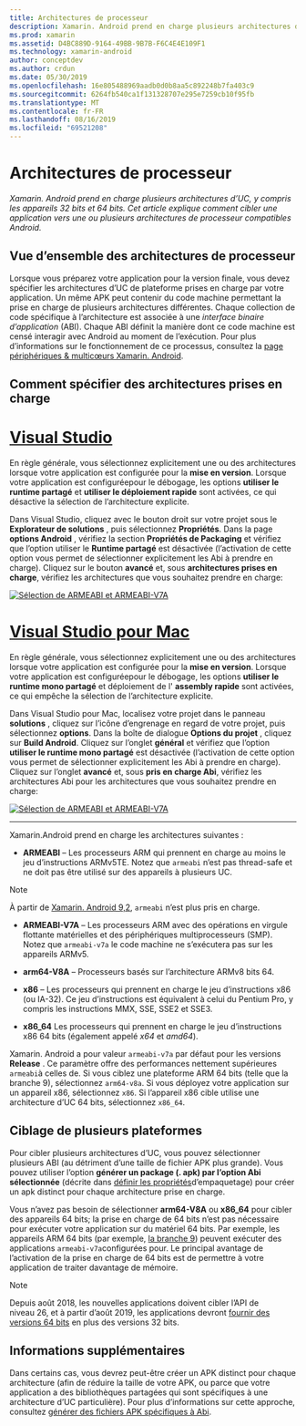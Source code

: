 ```yaml
---
title: Architectures de processeur
description: Xamarin. Android prend en charge plusieurs architectures d’UC, y compris les appareils 32 bits et 64 bits. Cet article explique comment cibler une application vers une ou plusieurs architectures de processeur compatibles Android.
ms.prod: xamarin
ms.assetid: D4BC889D-9164-49BB-9B7B-F6C4E4E109F1
ms.technology: xamarin-android
author: conceptdev
ms.author: crdun
ms.date: 05/30/2019
ms.openlocfilehash: 16e805488969aadb0d0b8aa5c892248b7fa403c9
ms.sourcegitcommit: 6264fb540ca1f131328707e295e7259cb10f95fb
ms.translationtype: MT
ms.contentlocale: fr-FR
ms.lasthandoff: 08/16/2019
ms.locfileid: "69521208"
---
```

# <a name="cpu-architectures"></a>Architectures de processeur

_Xamarin. Android prend en charge plusieurs architectures d’UC, y compris les appareils 32 bits et 64 bits. Cet article explique comment cibler une application vers une ou plusieurs architectures de processeur compatibles Android._

## <a name="cpu-architectures-overview"></a>Vue d’ensemble des architectures de processeur

Lorsque vous préparez votre application pour la version finale, vous devez spécifier les architectures d’UC de plateforme prises en charge par votre application. Un même APK peut contenir du code machine permettant la prise en charge de plusieurs architectures différentes. Chaque collection de code spécifique à l’architecture est associée à une *interface binaire d’application* (ABI). Chaque ABI définit la manière dont ce code machine est censé interagir avec Android au moment de l’exécution.
Pour plus d’informations sur le fonctionnement de ce processus, consultez la [page périphériques &amp; multicœurs Xamarin. Android](~/android/deploy-test/multicore-devices.md).


## <a name="how-to-specify-supported-architectures"></a>Comment spécifier des architectures prises en charge

# <a name="visual-studiotabwindows"></a>[Visual Studio](#tab/windows)

En règle générale, vous sélectionnez explicitement une ou des architectures lorsque votre application est configurée pour la **mise en version**. Lorsque votre application est configuréepour le débogage, les options **utiliser le runtime partagé** et **utiliser le déploiement rapide** sont activées, ce qui désactive la sélection de l’architecture explicite.

Dans Visual Studio, cliquez avec le bouton droit sur votre projet sous le **Explorateur de solutions** , puis sélectionnez **Propriétés**. Dans la page **options Android** , vérifiez la section **Propriétés de Packaging** et vérifiez que l’option utiliser le **Runtime partagé** est désactivée (l’activation de cette option vous permet de sélectionner explicitement les Abi à prendre en charge). Cliquez sur le bouton **avancé** et, sous **architectures prises en charge**, vérifiez les architectures que vous souhaitez prendre en charge:

[![Sélection de ARMEABI et ARMEABI-V7A](cpu-architectures-images/vs/01-abi-selections-sml.png)](cpu-architectures-images/vs/01-abi-selections.png#lightbox)

# <a name="visual-studio-for-mactabmacos"></a>[Visual Studio pour Mac](#tab/macos)

En règle générale, vous sélectionnez explicitement une ou des architectures lorsque votre application est configurée pour la **mise en version**. Lorsque votre application est configuréepour le débogage, les options **utiliser le runtime mono partagé** et déploiement de l' **assembly rapide** sont activées, ce qui empêche la sélection de l’architecture explicite.

Dans Visual Studio pour Mac, localisez votre projet dans le panneau **solutions** , cliquez sur l’icône d’engrenage en regard de votre projet, puis sélectionnez **options**. Dans la boîte de dialogue **Options du projet** , cliquez sur **Build Android**. Cliquez sur l’onglet **général** et vérifiez que l’option **utiliser le runtime mono partagé** est désactivée (l’activation de cette option vous permet de sélectionner explicitement les Abi à prendre en charge). Cliquez sur l’onglet **avancé** et, sous **pris en charge Abi**, vérifiez les architectures Abi pour les architectures que vous souhaitez prendre en charge:

[![Sélection de ARMEABI et ARMEABI-V7A](cpu-architectures-images/xs/01-abi-selections-sml.png)](cpu-architectures-images/xs/01-abi-selections.png#lightbox)

-----


Xamarin.Android prend en charge les architectures suivantes :

- **ARMEABI** &ndash; Les processeurs ARM qui prennent en charge au moins le jeu d’instructions ARMv5TE. Notez que `armeabi` n’est pas thread-safe et ne doit pas être utilisé sur des appareils à plusieurs UC.

> [!NOTE]
> À partir de [Xamarin. Android 9,2](https://docs.microsoft.com/xamarin/android/release-notes/9/9.2#removal-of-support-for-armeabi-cpu-architecture), `armeabi` n’est plus pris en charge.

- **ARMEABI-V7A** &ndash; Les processeurs ARM avec des opérations en virgule flottante matérielles et des périphériques multiprocesseurs (SMP). Notez que `armeabi-v7a` le code machine ne s’exécutera pas sur les appareils ARMv5.

- **arm64-V8A** &ndash; Processeurs basés sur l’architecture ARMv8 bits 64.

- **x86** &ndash; Les processeurs qui prennent en charge le jeu d’instructions x86 (ou IA-32). Ce jeu d’instructions est équivalent à celui du Pentium Pro, y compris les instructions MMX, SSE, SSE2 et SSE3.

- **x86_64** Les processeurs qui prennent en charge le jeu d’instructions x86 64 bits (également appelé *x64* et *amd64*).

Xamarin. Android a pour valeur `armeabi-v7a` par défaut pour les versions **Release** . Ce paramètre offre des performances nettement supérieures `armeabi`à celles de. Si vous ciblez une plateforme ARM 64 bits (telle que la branche 9), sélectionnez `arm64-v8a`. Si vous déployez votre application sur un appareil x86, sélectionnez `x86`. Si l’appareil x86 cible utilise une architecture d’UC 64 bits, sélectionnez `x86_64`.

## <a name="targeting-multiple-platforms"></a>Ciblage de plusieurs plateformes

Pour cibler plusieurs architectures d’UC, vous pouvez sélectionner plusieurs ABI (au détriment d’une taille de fichier APK plus grande). Vous pouvez utiliser l’option **générer un package (. apk) par l’option Abi sélectionnée** (décrite dans [définir les propriétés](~/android/deploy-test/release-prep/index.md#Set_Packaging_Properties)d’empaquetage) pour créer un apk distinct pour chaque architecture prise en charge.

Vous n’avez pas besoin de sélectionner **arm64-V8A** ou **x86_64** pour cibler des appareils 64 bits; la prise en charge de 64 bits n’est pas nécessaire pour exécuter votre application sur du matériel 64 bits. Par exemple, les appareils ARM 64 bits (par exemple, [la branche 9](http://www.google.com/nexus/9/)) peuvent exécuter des applications `armeabi-v7a`configurées pour. Le principal avantage de l’activation de la prise en charge de 64 bits est de permettre à votre application de traiter davantage de mémoire.

> [!NOTE]
> Depuis août 2018, les nouvelles applications doivent cibler l’API de niveau 26, et à partir d’août 2019, les applications devront [fournir des versions 64 bits](https://android-developers.googleblog.com/2017/12/improving-app-security-and-performance.html) en plus des versions 32 bits.

## <a name="additional-information"></a>Informations supplémentaires

Dans certains cas, vous devrez peut-être créer un APK distinct pour chaque architecture (afin de réduire la taille de votre APK, ou parce que votre application a des bibliothèques partagées qui sont spécifiques à une architecture d’UC particulière).
Pour plus d’informations sur cette approche, consultez [générer des fichiers APK spécifiques à Abi](~/android/deploy-test/building-apps/abi-specific-apks.md).
